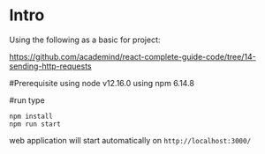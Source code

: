 # Intro
Using the following as a basic for project:

https://github.com/academind/react-complete-guide-code/tree/14-sending-http-requests

#Prerequisite
using node v12.16.0
using npm 6.14.8

#run
type 
```
npm install
npm run start
```
web application will start automatically on `http://localhost:3000/`